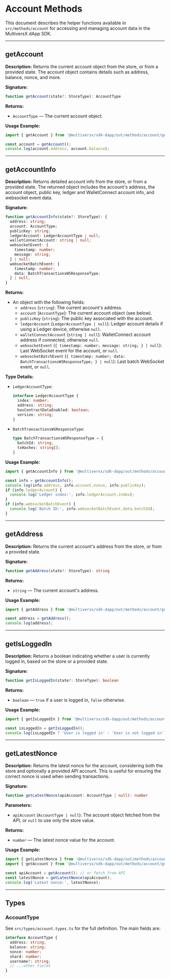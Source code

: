 # Account Methods

This document describes the helper functions available in `src/methods/account` for accessing and managing account data in the MultiversX dApp SDK.

---

## getAccount

**Description:**
Returns the current account object from the store, or from a provided state. The account object contains details such as address, balance, nonce, and more.

**Signature:**
```ts
function getAccount(state?: StoreType): AccountType
```

**Returns:**
- `AccountType` — The current account object.

**Usage Example:**
```ts
import { getAccount } from '@multiversx/sdk-dapp/out/methods/account/getAccount';

const account = getAccount();
console.log(account.address, account.balance);
```

---

## getAccountInfo

**Description:**
Returns detailed account info from the store, or from a provided state. The returned object includes the account's address, the account object, public key, ledger and WalletConnect account info, and websocket event data.

**Signature:**
```ts
function getAccountInfo(state?: StoreType): {
  address: string;
  account: AccountType;
  publicKey: string;
  ledgerAccount: LedgerAccountType | null;
  walletConnectAccount: string | null;
  websocketEvent: {
    timestamp: number;
    message: string;
  } | null;
  websocketBatchEvent: {
    timestamp: number;
    data: BatchTransactionsWSResponseType;
  } | null;
}
```

**Returns:**
- An object with the following fields:
  - `address` (`string`): The current account's address.
  - `account` (`AccountType`): The current account object (see below).
  - `publicKey` (`string`): The public key associated with the account.
  - `ledgerAccount` (`LedgerAccountType | null`): Ledger account details if using a Ledger device, otherwise `null`.
  - `walletConnectAccount` (`string | null`): WalletConnect account address if connected, otherwise `null`.
  - `websocketEvent` (`{ timestamp: number; message: string; } | null`): Last WebSocket event for the account, or `null`.
  - `websocketBatchEvent` (`{ timestamp: number; data: BatchTransactionsWSResponseType; } | null`): Last batch WebSocket event, or `null`.

**Type Details:**
- `LedgerAccountType`:
  ```ts
  interface LedgerAccountType {
    index: number;
    address: string;
    hasContractDataEnabled: boolean;
    version: string;
  }
  ```
- `BatchTransactionsWSResponseType`:
  ```ts
  type BatchTransactionsWSResponseType = {
    batchId: string;
    txHashes: string[];
  }
  ```

**Usage Example:**
```ts
import { getAccountInfo } from '@multiversx/sdk-dapp/out/methods/account/getAccountInfo';

const info = getAccountInfo();
console.log(info.address, info.account.nonce, info.publicKey);
if (info.ledgerAccount) {
  console.log('Ledger index:', info.ledgerAccount.index);
}
if (info.websocketBatchEvent) {
  console.log('Batch ID:', info.websocketBatchEvent.data.batchId);
}
```

---

## getAddress

**Description:**
Returns the current account's address from the store, or from a provided state.

**Signature:**
```ts
function getAddress(state?: StoreType): string
```

**Returns:**
- `string` — The current account's address.

**Usage Example:**
```ts
import { getAddress } from '@multiversx/sdk-dapp/out/methods/account/getAddress';

const address = getAddress();
console.log(address);
```

---

## getIsLoggedIn

**Description:**
Returns a boolean indicating whether a user is currently logged in, based on the store or a provided state.

**Signature:**
```ts
function getIsLoggedIn(state?: StoreType): boolean
```

**Returns:**
- `boolean` — `true` if a user is logged in, `false` otherwise.

**Usage Example:**
```ts
import { getIsLoggedIn } from '@multiversx/sdk-dapp/out/methods/account/getIsLoggedIn';

const isLoggedIn = getIsLoggedIn();
console.log(isLoggedIn ? 'User is logged in' : 'User is not logged in');
```

---

## getLatestNonce

**Description:**
Returns the latest nonce for the account, considering both the store and optionally a provided API account. This is useful for ensuring the correct nonce is used when sending transactions.

**Signature:**
```ts
function getLatestNonce(apiAccount: AccountType | null): number
```

**Parameters:**
- `apiAccount` (`AccountType | null`): The account object fetched from the API, or `null` to use only the store value.

**Returns:**
- `number` — The latest nonce value for the account.

**Usage Example:**
```ts
import { getLatestNonce } from '@multiversx/sdk-dapp/out/methods/account/getLatestNonce';
import { getAccount } from '@multiversx/sdk-dapp/out/methods/account/getAccount';

const apiAccount = getAccount(); // or fetch from API
const latestNonce = getLatestNonce(apiAccount);
console.log('Latest nonce:', latestNonce);
```

---

## Types

### AccountType
See `src/types/account.types.ts` for the full definition. The main fields are:
```ts
interface AccountType {
  address: string;
  balance: string;
  nonce: number;
  shard: number;
  username?: string;
  // ...other fields
}
```
